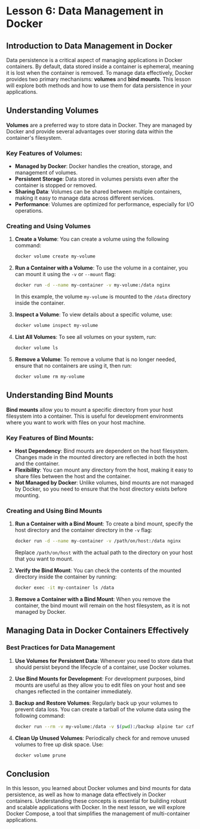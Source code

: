 # Lesson 6: Data Management in Docker

## Introduction to Data Management in Docker

Data persistence is a critical aspect of managing applications in Docker containers. By default, data stored inside a container is ephemeral, meaning it is lost when the container is removed. To manage data effectively, Docker provides two primary mechanisms: **volumes** and **bind mounts**. This lesson will explore both methods and how to use them for data persistence in your applications.

## Understanding Volumes

**Volumes** are a preferred way to store data in Docker. They are managed by Docker and provide several advantages over storing data within the container's filesystem.

### Key Features of Volumes:
- **Managed by Docker**: Docker handles the creation, storage, and management of volumes.
- **Persistent Storage**: Data stored in volumes persists even after the container is stopped or removed.
- **Sharing Data**: Volumes can be shared between multiple containers, making it easy to manage data across different services.
- **Performance**: Volumes are optimized for performance, especially for I/O operations.

### Creating and Using Volumes

1. **Create a Volume**: You can create a volume using the following command:

   ```bash
   docker volume create my-volume
   ```

2. **Run a Container with a Volume**: To use the volume in a container, you can mount it using the `-v` or `--mount` flag:

   ```bash
   docker run -d --name my-container -v my-volume:/data nginx
   ```

   In this example, the volume `my-volume` is mounted to the `/data` directory inside the container.

3. **Inspect a Volume**: To view details about a specific volume, use:

   ```bash
   docker volume inspect my-volume
   ```

4. **List All Volumes**: To see all volumes on your system, run:

   ```bash
   docker volume ls
   ```

5. **Remove a Volume**: To remove a volume that is no longer needed, ensure that no containers are using it, then run:

   ```bash
   docker volume rm my-volume
   ```

## Understanding Bind Mounts

**Bind mounts** allow you to mount a specific directory from your host filesystem into a container. This is useful for development environments where you want to work with files on your host machine.

### Key Features of Bind Mounts:
- **Host Dependency**: Bind mounts are dependent on the host filesystem. Changes made in the mounted directory are reflected in both the host and the container.
- **Flexibility**: You can mount any directory from the host, making it easy to share files between the host and the container.
- **Not Managed by Docker**: Unlike volumes, bind mounts are not managed by Docker, so you need to ensure that the host directory exists before mounting.

### Creating and Using Bind Mounts

1. **Run a Container with a Bind Mount**: To create a bind mount, specify the host directory and the container directory in the `-v` flag:

   ```bash
   docker run -d --name my-container -v /path/on/host:/data nginx
   ```

   Replace `/path/on/host` with the actual path to the directory on your host that you want to mount.

2. **Verify the Bind Mount**: You can check the contents of the mounted directory inside the container by running:

   ```bash
   docker exec -it my-container ls /data
   ```

3. **Remove a Container with a Bind Mount**: When you remove the container, the bind mount will remain on the host filesystem, as it is not managed by Docker.

## Managing Data in Docker Containers Effectively

### Best Practices for Data Management

1. **Use Volumes for Persistent Data**: Whenever you need to store data that should persist beyond the lifecycle of a container, use Docker volumes.

2. **Use Bind Mounts for Development**: For development purposes, bind mounts are useful as they allow you to edit files on your host and see changes reflected in the container immediately.

3. **Backup and Restore Volumes**: Regularly back up your volumes to prevent data loss. You can create a tarball of the volume data using the following command:

   ```bash
   docker run --rm -v my-volume:/data -v $(pwd):/backup alpine tar czf /backup/my-volume-backup.tar.gz -C /data . 
   ```

4. **Clean Up Unused Volumes**: Periodically check for and remove unused volumes to free up disk space. Use:

   ```bash
   docker volume prune
   ```

## Conclusion

In this lesson, you learned about Docker volumes and bind mounts for data persistence, as well as how to manage data effectively in Docker containers. Understanding these concepts is essential for building robust and scalable applications with Docker. In the next lesson, we will explore Docker Compose, a tool that simplifies the management of multi-container applications.